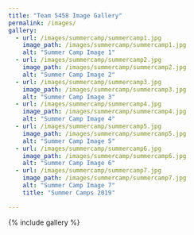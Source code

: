 ```yaml
---
title: "Team 5458 Image Gallery"
permalink: /images/
gallery:
  - url: /images/summercamp/summercamp1.jpg
    image_path: /images/summercamp/summercamp1.jpg
    alt: "Summer Camp Image 1"
  - url: /images/summercamp/summercamp2.jpg
    image_path: /images/summercamp/summercamp2.jpg
    alt: "Summer Camp Image 2"
  - url: /images/summercamp/summercamp3.jpg
    image_path: /images/summercamp/summercamp3.jpg
    alt: "Summer Camp Image 3"
  - url: /images/summercamp/summercamp4.jpg
    image_path: /images/summercamp/summercamp4.jpg
    alt: "Summer Camp Image 4"
  - url: /images/summercamp/summercamp5.jpg
    image_path: /images/summercamp/summercamp5.jpg
    alt: "Summer Camp Image 5"
  - url: /images/summercamp/summercamp6.jpg
    image_path: /images/summercamp/summercamp6.jpg
    alt: "Summer Camp Image 6"
  - url: /images/summercamp/summercamp7.jpg
    image_path: /images/summercamp/summercamp7.jpg
    alt: "Summer Camp Image 7"
    title: "Summer Camps 2019"

---
```

{% include gallery %}



